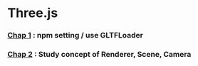 # Three.js 
### <a href="https://github.com/jaero0725/ThreeJsStudy/tree/main/chap01" >Chap 1</a> : npm setting / use GLTFLoader
### <a href="https://github.com/jaero0725/ThreeJsStudy/tree/main/chap02" >Chap 2</a> : Study concept of Renderer, Scene, Camera 
